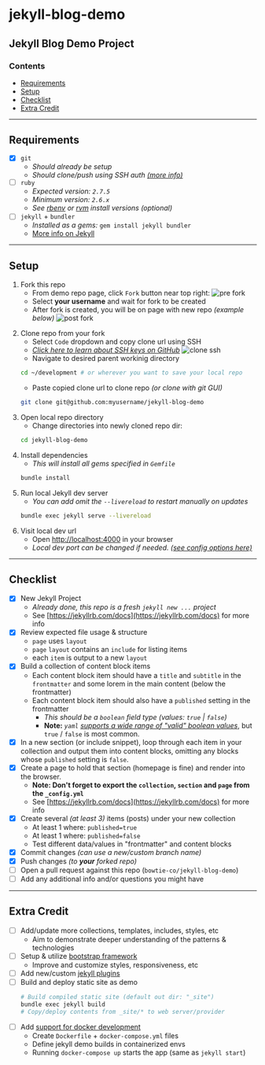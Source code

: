 # jekyll-blog-demo

Jekyll Blog Demo Project
---

### Contents
- [Requirements](#requirements)
- [Setup](#setup)
- [Checklist](#checklist)
- [Extra Credit](#extra-credit)

---

## Requirements

- [x] `git`
  - *Should already be setup*
  - *Should clone/push using SSH auth [(more info)](https://docs.github.com/en/authentication/connecting-to-github-with-ssh/about-ssh)*
- [ ] `ruby`
  - *Expected version: `2.7.5`*
  - *Minimum version: `2.6.x`*
  - *See [rbenv](https://github.com/rbenv/rbenv) or [rvm](https://rvm.io) install versions (optional)*
- [ ] `jekyll` + `bundler`
  - *Installed as a gems:* `gem install jekyll bundler`
  - [More info on Jekyll](https://jekyllrb.com)

---

## Setup

1) Fork this repo
    - From demo repo page, click `Fork` button near top right:
    ![pre fork](assets/img/pre-fork.png)
    - Select **your username** and wait for fork to be created
    - After fork is created, you will be on page with new repo *(example below)*
    ![post fork](assets/img/post-fork.png)
2. Clone repo from your fork
    - Select `Code` dropdown and copy clone url using SSH
    - *[Click here to learn about SSH keys on GitHub](https://docs.github.com/en/authentication/connecting-to-github-with-ssh/about-ssh)*
    ![clone ssh](assets/img/clone-ssh.png)
    - Navigate to desired parent workinig directory
    ```bash
    cd ~/development # or wherever you want to save your local repo
    ```
    - Paste copied clone url to clone repo *(or clone with git GUI)*
    ```bash
    git clone git@github.com:myusername/jekyll-blog-demo
    ```
3. Open local repo directory
    - Change directories into newly cloned repo dir:
    ```bash
    cd jekyll-blog-demo
    ```
4. Install dependencies
    - *This will install all gems specified in `Gemfile`*
    ```bash
    bundle install
    ```
5. Run local Jekyll dev server
    - *You can add omit the `--livereload` to restart manually on updates*
    ```bash
    bundle exec jekyll serve --livereload
    ```
6. Visit local dev url
    - Open [http://localhost:4000](http://localhost:4000) in your browser
    - *Local dev port can be changed if needed. [(see config options here)](https://jekyllrb.com/docs/configuration/options/)*

---

## Checklist

- [x] New Jekyll Project
  - *Already done, this repo is a fresh `jekyll new ...` project*
  - See [https://jekyllrb.com/docs](https://jekyllrb.com/docs) for more info
- [x] Review expected file usage & structure
  - `page` uses `layout`
  - `page` `layout` contains an `include` for listing items
  - each `item` is output to a new `layout`
- [x] Build a collection of content block items
  - Each content block item should have a `title` and `subtitle` in the `frontmatter` and some lorem in the main content (below the frontmatter)
  - Each content block item should also have a `published` setting in the frontmatter
    - *This should be a `boolean` field type (values: `true` | `false`)*
    - **Note:** *`yaml` [supports a wide range of "valid" boolean values](https://yaml.org/type/bool.html)*, but `true` / `false` is most common.
- [x] In a new section (or include snippet), loop through each item in your collection and output them into content blocks, omitting any blocks whose `published` setting is `false`.
- [x] Create a page to hold that section (homepage is fine) and render into the browser.
  - **Note: Don't forget to export the `collection`, `section` and `page` from the `_config.yml`**
  - See [https://jekyllrb.com/docs](https://jekyllrb.com/docs) for more info
- [x] Create several *(at least 3)* items (posts) under your new collection
  - At least 1 where: `published=true`
  - At least 1 where: `published=false`
  - Test different data/values in "frontmatter" and content blocks
- [x] Commit changes *(can use a new/custom branch name)*
- [x] Push changes *(to **your** forked repo)*
- [ ] Open a pull request against this repo (`bowtie-co/jekyll-blog-demo`)
- [ ] Add any additional info and/or questions you might have

---

## Extra Credit

- [ ] Add/update more collections, templates, includes, styles, etc
  - Aim to demonstrate deeper understanding of the patterns & technologies
- [ ] Setup & utilize [bootstrap framework](https://getbootstrap.com/)
  - Improve and customize styles, responsiveness, etc
- [ ] Add new/custom [jekyll plugins](https://jekyllrb.com/docs/plugins/)
- [ ] Build and deploy static site as demo
  ```bash
  # Build compiled static site (default out dir: "_site")
  bundle exec jekyll build
  # Copy/deploy contents from _site/* to web server/provider
  ```
- [ ] Add [support for docker development](https://www.docker.com/)
  - Create `Dockerfile` + `docker-compose.yml` files
  - Define jekyll demo builds in containerized envs
  - Running `docker-compose up` starts the app (same as `jekyll start`)
